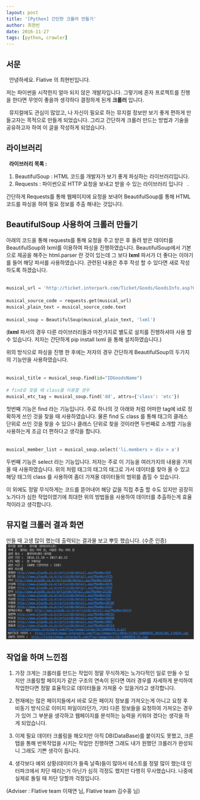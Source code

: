 ```yaml
---
layout: post
title: '[Python] 간단한 크롤러 만들기'
author: 최현빈
date: 2016-11-27
tags: [python, crawler]
---
```


## 서문

  안녕하세요. Flative 의 최현빈입니다.  

저는 파이썬을 시작한지 얼마 되지 않은 개발자입니다.  그렇기에 혼자 프로젝트를 진행을 한다면 무엇이 좋을까 생각하다 결정하게 된게 **크롤러** 입니다.

  뮤지컬에도 관심이 많았고, 나 자신이 필요로 하는 뮤지컬 정보만 보기 좋게 편하게 만들고자는 목적으로 만들게 되었습니다. 
그리고 간단하게 크롤러 만드는 방법과 기술을 공유하고자 하여 이 글을 작성하게 되었습니다. 
 

## 라이브러리 

  **라이브러리 목록 :**

1. BeautifulSoup : HTML 코드를 개발자가 보기 좋게 파싱하는 라이브러리입니다. 
2. Requests : 파이썬으로 HTTP 요청을 보내고 받을 수 있는 라이브러리 입니다   .

간단하게 Requests를 통해 웹페이지에 요청을 보내어 BeautifulSoup를 통해 HTML 코드를 파싱을 하여 필요 정보를 추출 해내는 것입니다.

## BeautifulSoup 사용하여 크롤러 만들기

아래의 코드을 통해 requests를 통해 요청을 주고 받은 후 돌려 받은 데이터를 BeautifulSoup와 lxml를 이용하여 파싱을 진행하였습니다.
BeautifulSoup에서 기본으로 제공을 해주는 html.parser 란 것이 있는데 그 보다 **lxml** 파서가 더 좋다는 이야기를 들어 해당 파서를 사용하였습니다. 
관련된 내용은 추후 작성 할 수 있다면 새로 작성하도록 하겠습니다.


```python

musical_url = 'http://ticket.interpark.com/Ticket/Goods/GoodsInfo.asp?GroupCode=16009835'

musical_source_code = requests.get(musical_url)
musical_plain_text = musical_source_code.text

musical_soup = BeautifulSoup(musical_plain_text, 'lxml')
```

(**lxml** 파서의 경우 다른 라이브러리들과 마찬가지로 별도로 설치를 진행하셔야 사용 할 수 있습니다. 저자는 간단하게 pip install lxml 을 통해 설치하였습니다.)

위의 방식으로 파싱을 진행 한 후에는 저자의 경우 간단하게 BeautifulSoup의 두가지의 기능만을 사용하였습니다.

```python

musical_title = musical_soup.find(id="IDGoodsName")

# find로 찾을 때 class를 이용할 경우 
musical_etc_tag = musical_soup.find('dd', attrs={'class': 'etc'})
```
첫번째 기능은 find 라는 기능입니다. 주로 하나의 것 아래와 처럼 어떠한 tag에 id로 정확하게 쓰인 것을 찾을 때 사용하였습니다.
물론 find 도 class 를 통해 태그의 클래스 단위로 쓰인 것을 찾을 수 있으나 클래스 단위로 찾을 것이라면 두번째로 소개할 기능을 사용하는게 조금 더 편하다고 생각을 합니다.


```python

musical_member_list = musical_soup.select('li.members > div > a')
```
두번째 기능은 select 라는 기능입니다. 저자는 주로 이 기능을 여러가지의 내용을 가져올 때 사용하였습니다. 
위의 처럼 태그의 태그의 태그로 가서 데이터를 찾아 올 수 있고 해당 태그의 class 를 사용하여 좀더 가져올 데이터들의 범위를 좁힐 수 있습니다.

이 외에도 정말 무식하게는 코드를 뜯어내어 해당 값을 직접 추출 할 수도 있지만 굉장히 노가다가 심한 작업이였기에 최대한 위의 방법들을 사용하여 데이터를 추출하는게 효율적이라고 생각합니다.


## 뮤지컬 크롤러 결과 화면
만들 때 고생 많이 했는데 출력되는 결과물 보고 뿌듯 했습니다. (수준 인증)
![](/static/images/2016-11-27-simple-crawler/result.png)


## 작업을 하며 느낀점

1. 가장 크게는 크롤러를 만드는 작업이 정말 무식하게는 노가다적인 일로 만들 수 있지만 크롤링할 페이지가 같은 구조의 연속이 된다면 여러 경우를 자세하게 분석하여 작업한다면 정말 효율적으로 데이터들을 가져올 수 있을거라고 생각합니다.

2. 현재에는 많은 페이지들에서 바로 모든 페이지 정보를 가져오는게 아니고 요청 후 비동기 방식으로 이미지 파일이라던가, 기타 다른 정보들을 요청하여 가져오는 경우가 있어 그 부분을 생각하고 웹페이지를 분석하는 능력을 키워야 겠다는 생각을 하게 되었습니다.

3. 이제 필요 데이터 크롤링을 해오지만 아직 DB(DataBase)를 붙이지도 못했고, 크론탭을 통해 반복작업을 시키는 작업만 진행하면 그래도 내가 원했던 크롤러가 완성되니 그래도 기쁜 생각이 듭니다.

4. 생각보다 예외 상황(데이터가 들죽 날죽)들이 많아서 테스트를 정말 많이 했는데 인터파크에서 차단 때리는거 아닌가 심히 걱정도 했지만 다행히 무사했습니다. 나중에 실제로 돌릴 때 차단 당할까 걱정입니다.



(Adviser : Flative team 이재연 님, Flative team 김수홍 님) 

